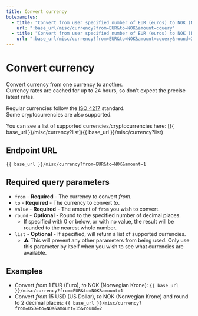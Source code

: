 ```yaml
---
title: Convert currency
botexamples:
  - title: "Convert from user specified number of EUR (euros) to NOK (Norwegian Krone)"
    url: ":base_url/misc/currency?from=EUR&to=NOK&amount=:query"
  - title: "Convert from user specified number of EUR (euros) to NOK (Norwegian Krone), round to 2 decimal places"
    url: ":base_url/misc/currency?from=EUR&to=NOK&amount=:query&round=2"
---
```


# Convert currency

Convert currency from one currency to another.  
Currency rates are cached for up to 24 hours, so don't expect the precise latest rates.

Regular currencies follow the [ISO 4217](https://en.wikipedia.org/wiki/ISO_4217) standard.  
Some cryptocurrencies are also supported.

You can see a list of supported currencies/cryptocurrencies here: [{{ base_url }}/misc/currency?list]({{ base_url }}/misc/currency?list)

## Endpoint URL

`{{ base_url }}/misc/currency?from=EUR&to=NOK&amount=1`

## Required query parameters

- `from` - **Required** - The currency to convert _from_.
- `to` - **Required** - The currency to convert _to_.
- `value` - **Required** - The amount of `from` you wish to convert.
- `round` - **Optional** - Round to the specified number of decimal places.
    - If specified with 0 or below, or with no value, the result will be rounded to the nearest whole number.
- `list` - **Optional** - If specified, will return a list of supported currencies.
    - ⚠ This will prevent any other parameters from being used. Only use this parameter by itself when you wish to see what currencies are available.

## Examples

- Convert _from_ 1 EUR (Euro), _to_ NOK (Norwegian Krone): `{{ base_url }}/misc/currency?from=EUR&to=NOK&amount=1`
- Convert _from_ 15 USD (US Dollar), _to_ NOK (Norwegian Krone) and round to 2 decimal places: `{{ base_url }}/misc/currency?from=USD&to=NOK&amount=15&round=2`
